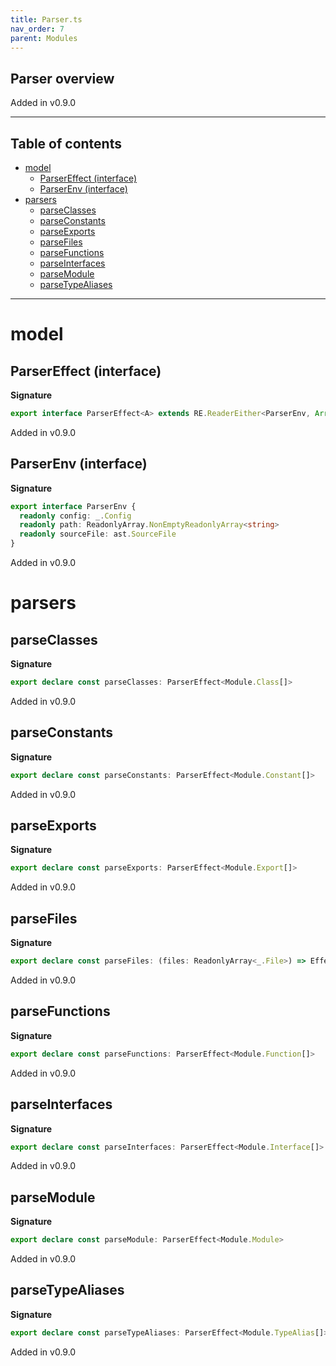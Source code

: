 ```yaml
---
title: Parser.ts
nav_order: 7
parent: Modules
---
```


## Parser overview

Added in v0.9.0

---

<h2 class="text-delta">Table of contents</h2>

- [model](#model)
  - [ParserEffect (interface)](#parsereffect-interface)
  - [ParserEnv (interface)](#parserenv-interface)
- [parsers](#parsers)
  - [parseClasses](#parseclasses)
  - [parseConstants](#parseconstants)
  - [parseExports](#parseexports)
  - [parseFiles](#parsefiles)
  - [parseFunctions](#parsefunctions)
  - [parseInterfaces](#parseinterfaces)
  - [parseModule](#parsemodule)
  - [parseTypeAliases](#parsetypealiases)

---

# model

## ParserEffect (interface)

**Signature**

```ts
export interface ParserEffect<A> extends RE.ReaderEither<ParserEnv, Array<string>, A> {}
```

Added in v0.9.0

## ParserEnv (interface)

**Signature**

```ts
export interface ParserEnv {
  readonly config: _.Config
  readonly path: ReadonlyArray.NonEmptyReadonlyArray<string>
  readonly sourceFile: ast.SourceFile
}
```

Added in v0.9.0

# parsers

## parseClasses

**Signature**

```ts
export declare const parseClasses: ParserEffect<Module.Class[]>
```

Added in v0.9.0

## parseConstants

**Signature**

```ts
export declare const parseConstants: ParserEffect<Module.Constant[]>
```

Added in v0.9.0

## parseExports

**Signature**

```ts
export declare const parseExports: ParserEffect<Module.Export[]>
```

Added in v0.9.0

## parseFiles

**Signature**

```ts
export declare const parseFiles: (files: ReadonlyArray<_.File>) => Effect.Effect<Config, string[][], Module.Module[]>
```

Added in v0.9.0

## parseFunctions

**Signature**

```ts
export declare const parseFunctions: ParserEffect<Module.Function[]>
```

Added in v0.9.0

## parseInterfaces

**Signature**

```ts
export declare const parseInterfaces: ParserEffect<Module.Interface[]>
```

Added in v0.9.0

## parseModule

**Signature**

```ts
export declare const parseModule: ParserEffect<Module.Module>
```

Added in v0.9.0

## parseTypeAliases

**Signature**

```ts
export declare const parseTypeAliases: ParserEffect<Module.TypeAlias[]>
```

Added in v0.9.0
